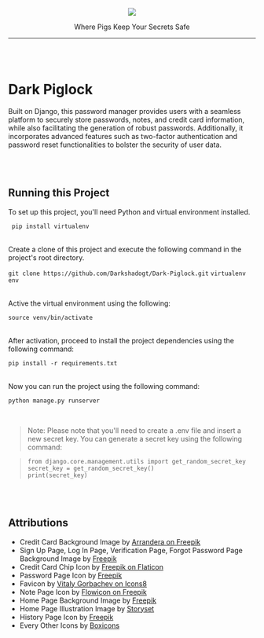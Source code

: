 <p align="center">
  <picture>
    <source media="(prefers-color-scheme: light)" srcset="https://github.com/Darkshadogt/Dark-Piglock/assets/122583206/dafa2884-6087-427a-9305-1c408b214789">
    <source media="(prefers-color-scheme: dark)" srcset="https://github.com/Darkshadogt/Dark-Piglock/assets/122583206/0b7daee8-6990-49f1-910d-28237145f817">
    <img src="https://github.com/Darkshadogt/Dark-Piglock/assets/122583206/dafa2884-6087-427a-9305-1c408b214789">
  </picture>
</p>
<p align="center">Where Pigs Keep Your Secrets Safe</p>


---
<br>
<br>

# Dark Piglock

Built on Django, this password manager provides users with a seamless platform to securely store passwords, notes, and credit card information, while also facilitating the generation of robust passwords. Additionally, it incorporates advanced features such as two-factor authentication and password reset functionalities to bolster the security of user data.

<br>
<br>

## Running this Project


To set up this project, you'll need Python and virtual environment installed.


```  pip install virtualenv ```

<br>
Create a clone of this project and execute the following command in the project's root directory.


``` git clone https://github.com/Darkshadogt/Dark-Piglock.git ```
``` virtualenv env ```

<br>
Active the virtual environment using the following:


``` source venv/bin/activate ```

<br>
After activation, proceed to install the project dependencies using the following command:


``` pip install -r requirements.txt ```

<br>
Now you can run the project using the following command:


``` python manage.py runserver ```

<br>


>Note: Please note that you'll need to create a .env file and insert a new secret key. You can generate a secret key using the following command:


>```
>from django.core.management.utils import get_random_secret_key
>secret_key = get_random_secret_key()
>print(secret_key)
>```

<br>
<br>


## Attributions


- Credit Card Background Image by [Arrandera on Freepik](https://www.freepik.com/free-vector/background-luxury-minimalist-gradient-style-design_32582886.htm#page=2&query=dark%20vector%20background&position=30&from_view=search&track=ais&uuid=0b077dd1-421b-47da-a2d2-b748ddbd193a)
- Sign Up Page, Log In Page, Verification Page, Forgot Password Page Background Image by [Freepik](https://www.freepik.com/free-vector/gradient-black-background-with-wavy-lines_19852122.htm#query=dark%20theme%20vector%20background&position=8&from_view=search&track=ais&uuid=5fa2d0fc-99ae-437f-a630-cc21610266c7)
- Credit Card Chip Icon by [Freepik on Flaticon](https://www.flaticon.com/free-icon/chip_9405771?term=credit+card+chip&page=1&position=20&origin=search&related_id=9405771)
- Password Page Icon by [Freepik](https://www.freepik.com/icon/animal-rights_2865584#fromView=search&term=pig+lock&track=ais&page=1&position=31&uuid=3f7dfbf6-5dbb-4b17-812a-f2923c1652ca)
- Favicon by [Vitaly Gorbachev on Icons8](https://icons8.com/icon/qudcNstH1hBC/pig)
- Note Page Icon by [Flowicon on Freepik](https://www.freepik.com/icon/book_6153987#fromView=search&term=pig+with+notebook&track=ais&page=1&position=17&uuid=06c214f7-3f84-4666-9a1f-06e42c4b8deb)
- Home Page Background Image by [Freepik](https://www.freepik.com/free-vector/gradient-black-background-with-wavy-lines_19852128.htm#query=dark%20theme%20vector&position=12&from_view=search&track=ais&uuid=5c4ba701-a1f6-4f83-bbda-6470cbea0ae8)
- Home Page Illustration Image by [Storyset](https://storyset.com/illustration/secure-login/rafiki)
- History Page Icon by [Freepik](https://www.freepik.com/icon/no-pork_9958719)
- Every Other Icons by [Boxicons](https://boxicons.com/)
